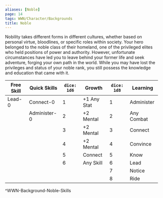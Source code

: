 ```yaml
---
aliases: [Noble]
page: 14
tags: WWN/Character/Backgrounds
title: Noble
---
```


Nobility takes different forms in different cultures, whether based on personal virtue, bloodlines, or specific roles within society. Your hero belonged to the noble class of their homeland, one of the privileged elites who held positions of power and authority. However, unfortunate circumstances have led you to leave behind your former life and seek adventure, forging your own path in the world. While you may have lost the privileges and status of your noble rank, you still possess the knowledge and education that came with it.

| Free Skill | Quick Skills | `dice: 1d6` | Growth      | `dice: 1d8` | Learning   |
| ---------- | ------------ | ----------- | ----------- | ----------- | ---------- |
| Lead-0     | Connect-0    | 1           | +1 Any Stat | 1           | Administer |
|            | Administer-0 | 2           | +2 Mental   | 2           | Any Combat |
|            |              | 3           | +2 Mental   | 3           | Connect    |
|            |              | 4           | +2 Mental   | 4           | Convince   |
|            |              | 5           | Connect     | 5           | Know       |
|            |              | 6           | Any Skill   | 6           | Lead       |
|            |              |             |             | 7           | Notice     |
|            |              |             |             | 8           | Ride       |
^WWN-Background-Noble-Skills
